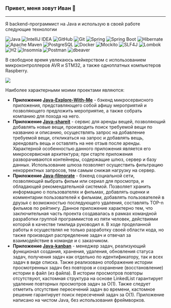 ###  Привет, меня зовут Иван 👋

-----------------------
Я backend-программист на Java и использую в своей работе следующие технологии

![Java](https://img.shields.io/badge/java-%23ED8B00.svg?style=plastic&logo=openjdk&logoColor=white)
![IntelliJ IDEA](https://img.shields.io/badge/IntelliJIDEA-000000.svg?style=plastic&logo=intellij-idea&logoColor=white)
![GitHub](https://img.shields.io/badge/github-%23121011.svg?style=plastic&logo=github&logoColor=white)
![Git](https://img.shields.io/badge/git-%23F05033.svg?style=plastic&logo=git&logoColor=white)
![Spring](https://img.shields.io/badge/spring-%236DB33F.svg?style=plastic&logo=spring&logoColor=white)
![Spring Boot](https://img.shields.io/badge/Spring_Boot-green?style=plastic&logo=SpringBoot&logoColor=black)
![Hibernate](https://img.shields.io/badge/Hibernate-59666C?style=plastic&logo=Hibernate&logoColor=white)
![Apache Maven](https://img.shields.io/badge/Apache%20Maven-C71A36?style=plastic&logo=Apache%20Maven&logoColor=white)
![PostgreSQL](https://img.shields.io/badge/PostgreSQL-green?style=plastic&logo=PostgreSQL&logoColor=black)
![Docker](https://img.shields.io/badge/docker-%230db7ed.svg?style=plastic&logo=docker&logoColor=black)
![Mockito](https://img.shields.io/badge/Mockito-green?style=plastic)
![SLF4J](https://img.shields.io/badge/SLF4J-yellow?style=plastic)
![Lombok](https://img.shields.io/badge/Lombok-red?style=plastic)
![H2](https://img.shields.io/badge/H2-blueviolet?style=plastic)
![Insomnia](https://img.shields.io/badge/Insomnia-black?style=plastic&logo=insomnia&logoColor=5849BE)
![Postman](https://img.shields.io/badge/Postman-FF6C37?style=plastic&logo=postman&logoColor=white)
![dbeaver](https://img.shields.io/badge/dbeaver-blueviolet?style=plastic)

В свободное время увлекаюсь мейкерством с использованием микроконтроллеров AVR и STM32, а также одноплатных компьютеров Raspberry.

![](https://github-profile-summary-cards.vercel.app/api/cards/stats?username=ivanmartynovleti&theme=solarized_dark)

Наиболее характерными моими проектами являются:
* **Приложение [Java-Explore-With-Me](https://github.com/IvanMartynovLETI/java-explore-with-me)** - бэкенд микросервисного приложения, представляющего собой афишу мероприятий и
  позволяющего предложить мероприятие, а также собрать компанию для похода на него. 
* **Приложение [Java-shareit](https://github.com/IvanMartynovLETI/java-shareit)** - сервис для аренды вещей, позволяющий добавлять новые вещи, производить поиск требуемой вещи по
  названию и описанию, осуществлять запрос на добавление требуемой вещи, откликаться на запрос и добавлять вещь, арендовать вещь и оставлять на нее отзыв после аренды. Характерной
  особенностью данного приложения является его микросервисная архитектура; при старте приложения разворачиваются контейнеры, содержащие шлюз, сервер и базу данных. Использование
  шлюза позволяет осуществить фильтрацию некорректных запросов, тем самым снижая нагрузку на сервер.
* **Приложение [Java-filmorate](https://github.com/IvanMartynovLETI/java-filmorate)** - бэкенд социальной сети, позволяющей выбрать фильм или сериал для просмотра, и обладающей
  рекомендательной системой. Позволяет хранить информацию о пользователях и фильмах, добавлять оценки и комментарии пользователей к фильмам, добавлять пользователей в друзья с 
  возможностью последующего удаления, составлять ТОР-n фильмов по рейтингу. Данное приложение характерно тем, что заключительная часть проекта создавалась в рамках командной
  разработки группой программистов из пяти человек, действиями которой в качестве тимлида руководил я. В ходе проделанной работы я осуществлял не только разработку своей области кода,
  но также производил распределение задач и отвечал за взаимодействие в команде и с заказчиком.
* **Приложение [Java-kanban](https://github.com/IvanMartynovLETI/java-kanban)** - менеджер задач, реализующий функционал создания, хранения, удаления, обновления статуса задач, получения
  задач как отдельно по идентификатору, так и всех задач в виде списка. Также реализовано отображение истории просмотренных задач без повторов и сохранение (восстановление) истории в файл
  (из файла). В истории просмотров повторы отсутствуют, кастомная структура на основе LinkedList гарантирует удаление повторных просмотров задач за О(1). Также следует отметить отсутствие
  пересечений задач во времени, кастомное решение гарантирует поиск пересечений задач за О(1). Приложение написано на чистом Java, без использования фреймворков.
  
